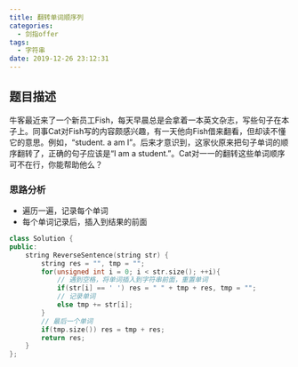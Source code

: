 ```yaml
---
title: 翻转单词顺序列
categories:
  - 剑指offer
tags:
  - 字符串
date: 2019-12-26 23:12:31
---
```


## 题目描述
牛客最近来了一个新员工Fish，每天早晨总是会拿着一本英文杂志，写些句子在本子上。同事Cat对Fish写的内容颇感兴趣，有一天他向Fish借来翻看，但却读不懂它的意思。例如，“student. a am I”。后来才意识到，这家伙原来把句子单词的顺序翻转了，正确的句子应该是“I am a student.”。Cat对一一的翻转这些单词顺序可不在行，你能帮助他么？

### 思路分析
- 遍历一遍，记录每个单词
- 每个单词记录后，插入到结果的前面

```cpp
class Solution {
public:
    string ReverseSentence(string str) {
        string res = "", tmp = "";
        for(unsigned int i = 0; i < str.size(); ++i){
            // 遇到空格，将单词插入到字符串前面，重置单词
            if(str[i] == ' ') res = " " + tmp + res, tmp = "";
            // 记录单词
            else tmp += str[i];
        }
        // 最后一个单词
        if(tmp.size()) res = tmp + res;
        return res;
    }
};
```